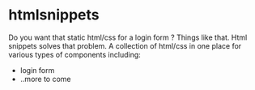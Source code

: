# htmlsnippets

Do you want that static html/css for a login form ? Things like that. Html snippets solves that problem. A collection of html/css in one place for various types of  components including:

- login form
- ..more to come
